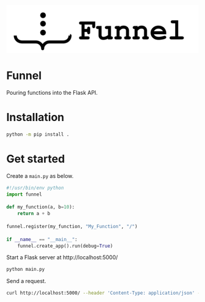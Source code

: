 ![](docs/source/_static/img/funnel_icon.png)
# Funnel
Pouring functions into the Flask API.

# Installation

```bash
python -m pip install .
```

# Get started

Create a `main.py` as below.

```python
#!/usr/bin/env python
import funnel

def my_function(a, b=10):
    return a + b

funnel.register(my_function, "My_Function", "/")

if __name__ == "__main__":
    funnel.create_app().run(debug=True)
```

Start a Flask server at http://localhost:5000/

```bash
python main.py
```

Send a request.

```bash
curl http://localhost:5000/ --header 'Content-Type: application/json' --data '{"a": 5}'
```